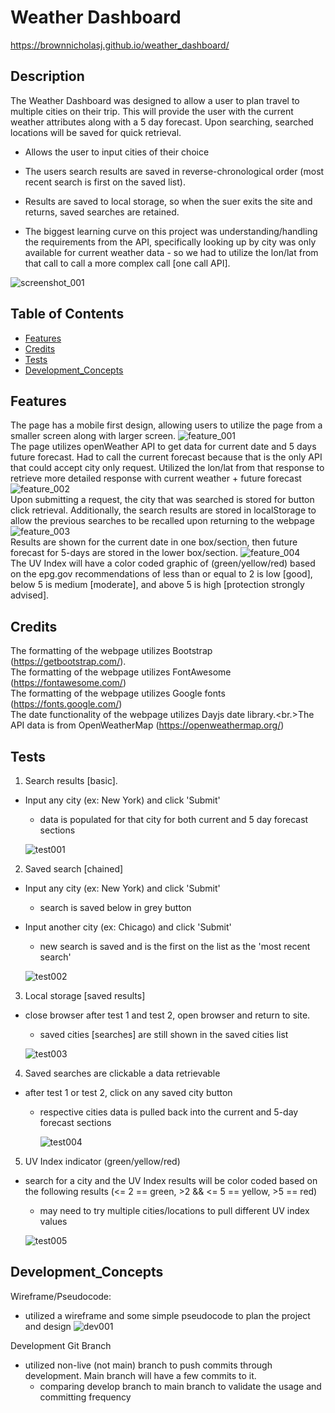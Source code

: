 # Weather Dashboard

https://brownnicholasj.github.io/weather_dashboard/

## Description

The Weather Dashboard was designed to allow a user to plan travel to multiple
cities on their trip. This will provide the user with the current weather
attributes along with a 5 day forecast. Upon searching, searched locations will
be saved for quick retrieval.

- Allows the user to input cities of their choice
- The users search results are saved in reverse-chronological order (most recent
  search is first on the saved list).
- Results are saved to local storage, so when the suer exits the site and
  returns, saved searches are retained.

- The biggest learning curve on this project was understanding/handling the
  requirements from the API, specifically looking up by city was only available
  for current weather data - so we had to utilize the lon/lat from that call to
  call a more complex call [one call API].

![screenshot_001](assets/images/screenshot01.jpg)

## Table of Contents

- [Features](#features)
- [Credits](#credits)
- [Tests](#tests)
- [Development_Concepts](#development_concepts)

## Features

The page has a mobile first design, allowing users to utilize the page from a
smaller screen along with larger screen.
![feature_001](assets/images/features001.jpg)<br> The page utilizes openWeather
API to get data for current date and 5 days future forecast. Had to call the
current forecast because that is the only API that could accept city only
request. Utilized the lon/lat from that response to retrieve more detailed
response with current weather + future forecast
![feature_002](assets/images/features002.jpg)<br> Upon submitting a request, the
city that was searched is stored for button click retrieval. Additionally, the
search results are stored in localStorage to allow the previous searches to be
recalled upon returning to the webpage
![feature_003](assets/images/features003.jpg)<br> Results are shown for the
current date in one box/section, then future forecast for 5-days are stored in
the lower box/section. ![feature_004](assets/images/features004.jpg)<br> The UV
Index will have a color coded graphic of (green/yellow/red) based on the epg.gov
recommendations of less than or equal to 2 is low [good], below 5 is medium
[moderate], and above 5 is high [protection strongly advised].

## Credits

The formatting of the webpage utilizes Bootstrap (https://getbootstrap.com/).
<br> The formatting of the webpage utilizes FontAwesome
(https://fontawesome.com/)<br> The formatting of the webpage utilizes Google
fonts (https://fonts.google.com/)<br> The date functionality of the webpage
utilizes Dayjs date library.<br.>The API data is from OpenWeatherMap
(https://openweathermap.org/)

## Tests

1. Search results [basic].

- Input any city (ex: New York) and click 'Submit'

  - data is populated for that city for both current and 5 day forecast sections

  ![test001](assets/images/test001.jpg)

2.  Saved search [chained]

- Input any city (ex: New York) and click 'Submit'
  - search is saved below in grey button
- Input another city (ex: Chicago) and click 'Submit'

  - new search is saved and is the first on the list as the 'most recent search'

  ![test002](assets/images/test002.jpg)

3.  Local storage [saved results]

- close browser after test 1 and test 2, open browser and return to site.

  - saved cities [searches] are still shown in the saved cities list

  ![test003](assets/images/test002.jpg)

4. Saved searches are clickable a data retrievable

- after test 1 or test 2, click on any saved city button

  - respective cities data is pulled back into the current and 5-day forecast
    sections

    ![test004](assets/images/test004.jpg)

5.  UV Index indicator (green/yellow/red)

- search for a city and the UV Index results will be color coded based on the
  following results (<= 2 == green, >2 && <= 5 == yellow, >5 == red)

  - may need to try multiple cities/locations to pull different UV index values

  ![test005](assets/images/test005.jpg)

## Development_Concepts

Wireframe/Pseudocode:

- utilized a wireframe and some simple pseudocode to plan the project and design
  ![dev001](assets/images/wireframe_pseudo.jpg)

Development Git Branch

- utilized non-live (not main) branch to push commits through development. Main
  branch will have a few commits to it.
  - comparing develop branch to main branch to validate the usage and committing
    frequency
